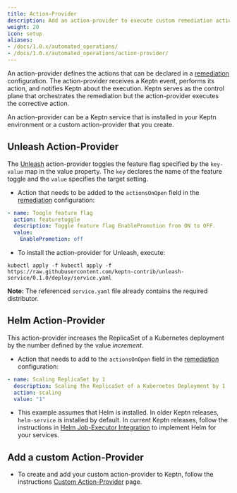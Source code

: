 ```yaml
---
title: Action-Provider
description: Add an action-provider to execute custom remediation actions.
weight: 20
icon: setup
aliases:
- /docs/1.0.x/automated_operations/
- /docs/1.0.x/automated_operations/action-provider/
---
```


An action-provider defines the actions that can be declared in a [remediation](../remediation) configuration.
The action-provider receives a Keptn event, performs its action, and notifies Keptn about the execution.
Keptn serves as the control plane that orchestrates the remediation
but the action-provider executes the corrective action.

An action-provider can be a Keptn service that is installed in your Keptn environment
or a custom action-provider that you create.

## Unleash Action-Provider

The [Unleash](https://artifacthub.io/packages/keptn/keptn-integrations/unleash-service) action-provider
toggles the feature flag specified by the `key-value` map in the value property.
The `key` declares the name of the feature toggle and the `value` specifies the target setting. 

* Action that needs to be added to the `actionsOnOpen` field in the [remediation](../remediation) configuration:

```yaml
- name: Toogle feature flag
  action: featuretoggle
  description: Toggle feature flag EnablePromotion from ON to OFF.
  value:
    EnablePromotion: off
```

* To install the action-provider for Unleash, execute:

```console
kubectl apply -f kubectl apply -f https://raw.githubusercontent.com/keptn-contrib/unleash-service/0.1.0/deploy/service.yaml
```

**Note:** The referenced `service.yaml` file already contains the required distributor.

## Helm Action-Provider

This action-provider increases the ReplicaSet of a Kubernetes deployment by the number defined by the value *increment*.

* Action that needs to add to the `actionsOnOpen` field in the [remediation](../remediation/) configuration:

```yaml
- name: Scaling ReplicaSet by 1
  description: Scaling the ReplicaSet of a Kubernetes Deployment by 1
  action: scaling
  value: "1"
```

* This example assumes that Helm is installed.
  In older Keptn releases, `helm-service` is installed by default.
  In current Keptn releases, follow the instructions in
  [Helm Job-Executor Integration](https://artifacthub.io/packages/keptn/keptn-integrations/helm)
  to implement Helm for your services.

## Add a custom Action-Provider

* To create and add your custom action-provider to Keptn,
follow the instructions [Custom Action-Provider](../../../integrations/action_provider) page.
